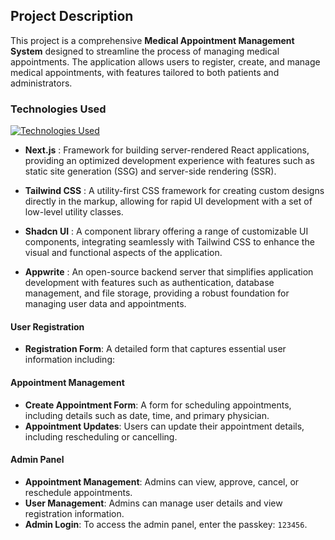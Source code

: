 ## Project Description

This project is a comprehensive **Medical Appointment Management System** designed to streamline the process of managing medical appointments. The application allows users to register, create, and manage medical appointments, with features tailored to both patients and administrators. 


### Technologies Used
[![Technologies Used](https://skillicons.dev/icons?i=appwrite,nextjs,tailwind)](https://skillicons.dev)

- **Next.js** : Framework for building server-rendered React applications, providing an optimized development experience with features such as static site generation (SSG) and server-side rendering (SSR).

- **Tailwind CSS** : A utility-first CSS framework for creating custom designs directly in the markup, allowing for rapid UI development with a set of low-level utility classes.

- **Shadcn UI** : A component library offering a range of customizable UI components, integrating seamlessly with Tailwind CSS to enhance the visual and functional aspects of the application.

- **Appwrite** : An open-source backend server that simplifies application development with features such as authentication, database management, and file storage, providing a robust foundation for managing user data and appointments.

#### User Registration
- **Registration Form**: A detailed form that captures essential user information including:


#### Appointment Management
- **Create Appointment Form**: A form for scheduling appointments, including details such as date, time, and primary physician.
- **Appointment Updates**: Users can update their appointment details, including rescheduling or cancelling.

#### Admin Panel
- **Appointment Management**: Admins can view, approve, cancel, or reschedule appointments.
- **User Management**: Admins can manage user details and view registration information.
- **Admin Login**: To access the admin panel, enter the passkey: `123456`.
